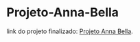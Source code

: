 # Projeto-Anna-Bella

link do projeto finalizado: [Projeto Anna Bella](https://sillascavalcanti.github.io/Projeto-Anna-Bella/).
